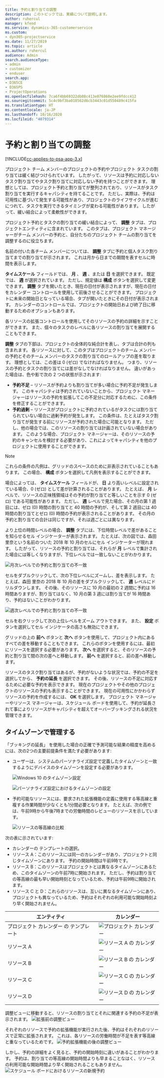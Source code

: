 ```yaml
---
title: 予約と割り当ての調整
description: このトピックでは、実績について説明します。
author: ruhercul
manager: kfend
ms.service: dynamics-365-customerservice
ms.custom:
- dyn365-projectservice
ms.date: 11/27/2019
ms.topic: article
ms.author: ruhercul
audience: Admin
search.audienceType:
- admin
- customizer
- enduser
search.app:
- D365CE
- D365PS
- ProjectOperations
ms.openlocfilehash: 7ca6f4bb69322db08c413e076860e2ee9fdcc412
ms.sourcegitcommit: 5c4c9bf3ba018562d6cb3443c01d550489c415fa
ms.translationtype: HT
ms.contentlocale: ja-JP
ms.lasthandoff: 10/16/2020
ms.locfileid: "4079314"
---
```

# <a name="reconcile-bookings-and-assignments"></a>予約と割り当ての調整

[!INCLUDE[cc-applies-to-psa-app-3.x](../includes/cc-applies-to-psa-app-3x.md)]

プロジェクト チーム メンバーのプロジェクトの予約やプロジェクト タスクの割り当ては緩く結びつけられています。 したがって、リソースは予約に対応しないタスク割り当てやタスク割り当てに対応しない予約を持つことができます。 理想としては、プロジェクト予約と割り当てが整列されており、リソースがタスク割り当てを実行するキャパシティを持てることです。 ただし、実際は、予約は可用性に基づいて発生する可能性があり、プロジェクトのライフサイクルが進むにつれて、タスクを実行できるタイミングが変わる可能性があります。 したがって、緩い結合によって柔軟性ができます。

プロジェクト予約とタスクの割り当ての緩い結合によって、 **調整** タブは、プロジェクトエンティティに含まれています。 このタブは、プロジェクト マネージャーがチーム メンバーの予約と、自分たちのプロジェクト チームの割り当てを調整するのに役立ちます。

名前の付いた各チーム メンバーについては、 **調整** タブに予約と個人タスク割り当てまでの割り当てが示されます。 これは月から日までの期間を表すセルに時間を表示します。

**タイムスケール** フィールドでは、 **月** 、 **週** 、または **日** を選択できます。 既定では、 **週** が選択されています。 ただし、規定値は **構成** ボタンを選択して変更できます。 **調整** タブを開いたとき、現在の日付が表示されますが、現在の日付をカレンダー コントロールを使用して前後させることができます。 プロジェクトに未来の開始日となっている場合、タブが開いたときにその日付が表示されます。 カレンダーのコントロールでは、プロジェクトの開始日および終了日に移動するためのオプションもあります。

各リソースの拡張コントロールを使用してそのリソースの予約の詳細を示すことができます。 また、個々のタスクのレベルに各リソースの割り当てを展開することもできます。

**調整** タブの下部は、プロジェクトの全体的な純合計を表し、タブは合計の列も含まれます。 各リソースに対して、このタブはプロジェクトのチーム メンバーの予約とそのチーム メンバーのタスクの割り当てのロールアップの差を取ります。 理想としては、この差は 0 (ゼロ) でなければなりません。 つまり、リソースの予約とタスクの割り当てには差がなしでなければなりません。 違いがあった場合は、色や影で次の 2 つの状態が示されます:

- **予約不足** – リソースが予約よりも割り当てが多い場合に予約不足が発生します。 このキャパシティは予約されていないことから、プロジェクト マネージャーはリソースの予約を拡張してこの不足分に対応するために、この条件を修正することができます。
- **予約過剰** – リソースがプロジェクトに予約されているがタスクには割り当てられていない場合に過剰予約が発生します。 この条件は、たとえばタスク割り当てが発生する前にリソースが予約された場合に可能となります。 ただし、他の場合では、このリソースの割り当ては計画されていない場合があります。 このような場合、プロジェクト マネージャーは、そのリソースの予約のキャンセルを検討する必要があり、これによってキャパシティを他のプロジェクトに使用することができます。

> [!NOTE]
> これらの条件の凡例は、グリッドのスペースのために非表示されていることもあります。 この場合、 **構成** ボタンを選択して凡例を表示することができます。

場合によっては、 **タイムスケール** フィールドが、 **日** より高いレベルに設定されている場合、0 (ゼロ) として差が計算されることがあります。 たとえば、 **月** レベルで、リソースの正味残領域はその予約が割り当てと等しいことを示す 0 (ゼロ) である可能性があります。 ただし、 **週** レベルで見た場合、その月の第 1 週目には、ゼロ (0) 時間の割り当てと 40 時間の予約が、そして第 2 週目には 40 時間の割り当てとゼロ (0) 時間の予約が表示されることがあります。 その月の予約と割り当ての合計は同じですが、それは週ごとには異なります。

より上位の時間レベルの場合、 **調整** タブには、下位時間レベルで差があることを知らせるセル インジケーターが表示されます。 たとえば、次の図では、森田 里奈という名前のついた 2018 年 10 月のセルにセル インジケーターが現れます。 したがって、リソースの予約と割り当ては、それらが **月** レベルで集計された場合には等しくなりますが、下位レベルでは一致しないことがわかります。

![月次レベルでの予約と割り当ての不一致](media/reconcile-assignments-01.JPG)

セルをダブルクリックして、次の下位レベルにズームし、差を表示します。 たとえば、森田 里奈の 2018 年 10 月の差をダブルクリックして、 **週** レベルにドリルダウンします。 その後、そのリソースに 10 月の最初の 2 週間に予約は 16 時間ありますが、割り当てはなく、10 月の第 3 週には割り当てが 16 時間あり、予約はないことがわかります。

![週次レベルでの予約と割り当ての不一致](media/reconcile-assignments-02.JPG)

セルを右クリックして次の上位レベルをズーム アウトできます。 また、 **設定** ボタンを選択してセル インジケータの高さも無効にできます。 

グリッドの上の **前へ** ボタンと **次へ** ボタンを使用して、プロジェクト内にあるすべての差を移動することもできます。 これらのボタンを使用するには、最初にリソースを選択する必要があります。 **次へ** を選択すると、そのリソースの予約と割り当て間の次の差へと移動します。 **前へ** を選択すると、前の差へ移動します。

リソースのタスク割り当てはあるが、予約がないような状況では、予約の不足を選択してから、 **予約の延長** を選択できます。 その後、リソースの不足に対応するために必要な予約を表示できます。 現在のプロジェクトやその他のプロジェクトのリソースの予約も表示することができます。 現在の可用性にかかわらずリソースの予約を作成するには、 **OK** を選択します。 プロジェクト マネージャーやリソース マネージャーは、スケジュール ボードを使用して、予約が延長されて事によりリソースがキャパシティを超えてオーバーブッキングされる状況を管理できます。

## <a name="managing-with-time-zones"></a>タイムゾーンで管理する
「ブッキングの延長」 を使用した場合の正確で予測可能な結果の精度を高めるには、次の2つの主要前提条件を満たす必要があります:  

- ユーザーは、システムのパーソナライズ設定で定義したタイムゾーンと一致するようにデバイスのタイムゾーンを設定する必要があります。
 
  ![Windows 10 のタイムゾーン設定](media/reconcile-assignments-03.png)

  ![パーソナライズ設定におけるタイムゾーンの設定](media/reconcile-assignments-04.png)
 
- 予約可能なリソースには、要求された拡張機能の定義に使用する等高線と重複する作業時間が少なくとも1分間必要となります。 たとえば、次の例では、午前9時から午後7時までの労働時間のレビューのリソースを示しています。 

  ![リソースの等高線の比較](media/reconcile-assignments-05.png)

次の表に示されています:

- カレンダーの テンプレートの選択。
- リソース A：このリソースには同一のカレンダーがあり、プロジェクトと同じタイムゾーンにあります。 予約の開始時間は午前9時です。
- リソース B：このリソースはプロジェクトとは異なるタイムゾーンにあるため、このタイムゾーンの午前7時に開始されます。 ただし、予約は割り当ての等高線の最も早い開始時刻となっているため、予約は午前9時に開始されます。
- リソース C と D：これらのリソースは、互いに異なるタイムゾーンにあり、プロジェクトも異なっているため、予約はそれぞれの利用可能な開始時刻より早く開始されません。

|エンティティ  |カレンダー  |
|-|-|
|プロジェクト カレンダー の テンプレート   | ![プロジェクト カレンダー](media/reconcile-assignments-06.png) |
|リソース A  | ![リソース A の カレンダー](media/reconcile-assignments-06.png) |
|リソース B  |  ![リソース B の カレンダー](media/reconcile-assignments-07.png) |
|リソース C  |  ![リソース C の カレンダー](media/reconcile-assignments-08.png) |
|リソース D  | ![リソース D の カレンダー](media/reconcile-assignments-09.png)  |
 
調整ビューに移動すると、リソースの割り当てとそれに関連する予約の不足が表示されます。
 ![拡張前の調整ビュー](media/reconcile-assignments-10.png)

それぞれのリソースで予約の拡張機能が実行された後、予約はそれぞれのリソースで正常に拡張されます。 これは、各リソースの労働時間が不足を表す等高線と重なっているためです。
 ![予約拡張機能の後の調整ビュー](media/reconcile-assignments-11.png) 

しかし、予約の詳細をよく見ると、予約の開始時刻に違いがあることがわかります。 予約は、割り当ての等高線の開始時間よりも早まることなはく、リソースの利用可能な開始時間より早く開始されることもありません。
 ![スケジュール ボードにおけるリソースの新規予約](media/reconcile-assignments-12.png)
